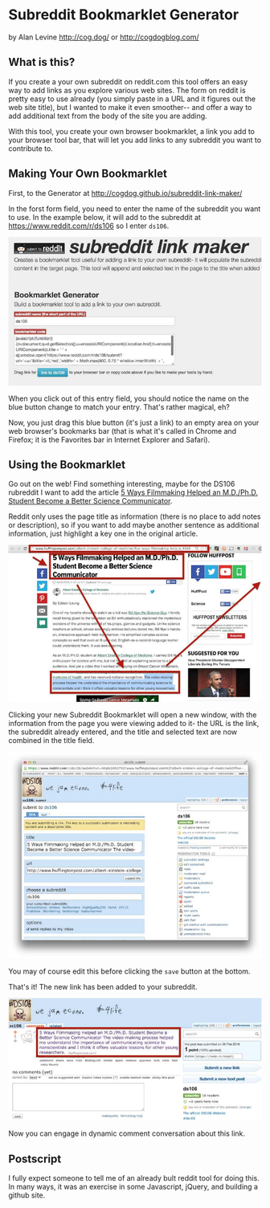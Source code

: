 # Subreddit Bookmarklet Generator
by Alan Levine http://cog.dog/ or http://cogdogblog.com/

## What is this?
If you create a your own subreddit on reddit.com this tool offers an easy way to add links as you explore various web sites. The form on reddit is pretty easy to use already (you simply paste in a URL and it figures out the web site title), but I wanted to make it even smoother-- and offer a way to add additional text from the body of the site you are adding.

With this tool, you create your own browser bookmarklet, a link you add to your browser tool bar, that will let you add links to any subreddit you want to contribute to.

## Making Your Own Bookmarklet
First, to the Generator at http://cogdog.github.io/subreddit-link-maker/

In the forst form field, you need to enter the name of the subreddit you want to use. In the example below, it will add to the subreddit at https://www.reddit.com/r/ds106 so I enter `ds106`.

![](assets/images/subreddit-link-maker.jpg "Subreddit Link Maker")

When you click out of this entry field, you should notice the name on the blue button change to match your entry. That's rather magical, eh?

Now, you just drag this blue button (it's just a link) to an empty area on your web browser's bookmarks bar (that is what it's called in Chrome and Firefox; it is the Favorites bar in Internet Explorer and Safari).

## Using the Bookmarklet
Go out on the web! Find something interesting, maybe for the DS106 rubreddit I want to add the article [5 Ways Filmmaking Helped an M.D./Ph.D. Student Become a Better Science Communicator](http://www.huffingtonpost.com/albert-einstein-college-of-medicine/five-ways-filmmaking-help_b_9169618.html). 

Reddit only uses the page title as information (there is no place to add notes or description), so if you want to add maybe another sentence as additional information, just highlight a key one in the original article.

![](assets/images/sr-link-target.jpg "A target page example")

Clicking your new Subreddit Bookmarklet will open a new window, with the information from the page you were viewing added to it- the URL is the link, the subreddit already entered, and the title and selected text are now combined in the title field.

![](assets/images/add-sr-ex.jpg "Reddit form populated with page information")

You may of course edit this before clicking the `save` button at the bottom.

That's it! The new link has been added to your subreddit.

![](assets/images/sr-link-added.jpg "The saved link is added")

Now you can engage in dynamic comment conversation about this link.

## Postscript

I fully expect someone to tell me of an already bult reddit tool for doing this. In many ways, it was an exercise in some Javascript, jQuery, and building a github site.




